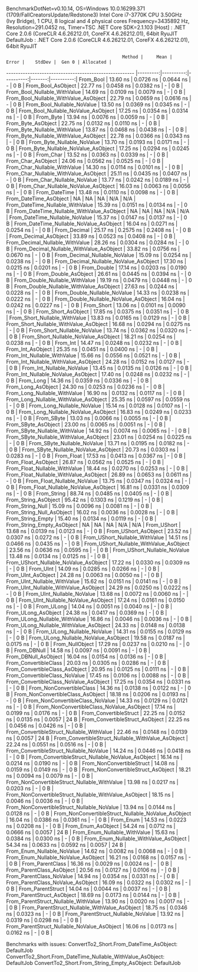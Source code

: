 
BenchmarkDotNet=v0.10.14, OS=Windows 10.0.16299.371 (1709/FallCreatorsUpdate/Redstone3)
Intel Core i7-3770K CPU 3.50GHz (Ivy Bridge), 1 CPU, 8 logical and 4 physical cores
Frequency=3435892 Hz, Resolution=291.0452 ns, Timer=TSC
.NET Core SDK=2.1.103
  [Host]     : .NET Core 2.0.6 (CoreCLR 4.6.26212.01, CoreFX 4.6.26212.01), 64bit RyuJIT
  DefaultJob : .NET Core 2.0.6 (CoreCLR 4.6.26212.01, CoreFX 4.6.26212.01), 64bit RyuJIT


                                                Method |     Mean |     Error |    StdDev |  Gen 0 | Allocated |
------------------------------------------------------ |---------:|----------:|----------:|-------:|----------:|
                                             From_Bool | 13.60 ns | 0.0726 ns | 0.0644 ns |      - |       0 B |
                                    From_Bool_AsObject | 22.77 ns | 0.0458 ns | 0.0382 ns |      - |       0 B |
                          From_Bool_Nullable_WithValue | 14.69 ns | 0.0109 ns | 0.0079 ns |      - |       0 B |
                 From_Bool_Nullable_WithValue_AsObject | 22.79 ns | 0.0659 ns | 0.0616 ns |      - |       0 B |
                            From_Bool_Nullable_NoValue | 13.50 ns | 0.0369 ns | 0.0345 ns |      - |       0 B |
                   From_Bool_Nullable_NoValue_AsObject | 17.25 ns | 0.0354 ns | 0.0314 ns |      - |       0 B |
                                             From_Byte | 13.94 ns | 0.0076 ns | 0.0059 ns |      - |       0 B |
                                    From_Byte_AsObject | 22.75 ns | 0.0132 ns | 0.0110 ns |      - |       0 B |
                          From_Byte_Nullable_WithValue | 13.87 ns | 0.0468 ns | 0.0438 ns |      - |       0 B |
                 From_Byte_Nullable_WithValue_AsObject | 22.78 ns | 0.0366 ns | 0.0343 ns |      - |       0 B |
                            From_Byte_Nullable_NoValue | 13.70 ns | 0.0193 ns | 0.0171 ns |      - |       0 B |
                   From_Byte_Nullable_NoValue_AsObject | 17.25 ns | 0.0294 ns | 0.0245 ns |      - |       0 B |
                                             From_Char | 13.52 ns | 0.0363 ns | 0.0339 ns |      - |       0 B |
                                    From_Char_AsObject | 24.06 ns | 0.0562 ns | 0.0525 ns |      - |       0 B |
                          From_Char_Nullable_WithValue | 14.30 ns | 0.0114 ns | 0.0101 ns |      - |       0 B |
                 From_Char_Nullable_WithValue_AsObject | 25.11 ns | 0.0435 ns | 0.0407 ns |      - |       0 B |
                            From_Char_Nullable_NoValue | 13.77 ns | 0.0242 ns | 0.0189 ns |      - |       0 B |
                   From_Char_Nullable_NoValue_AsObject | 16.03 ns | 0.0063 ns | 0.0056 ns |      - |       0 B |
                                         From_DateTime | 13.48 ns | 0.0110 ns | 0.0098 ns |      - |       0 B |
                                From_DateTime_AsObject |       NA |        NA |        NA |    N/A |       N/A |
                      From_DateTime_Nullable_WithValue | 15.39 ns | 0.0151 ns | 0.0134 ns |      - |       0 B |
             From_DateTime_Nullable_WithValue_AsObject |       NA |        NA |        NA |    N/A |       N/A |
                        From_DateTime_Nullable_NoValue | 15.37 ns | 0.0147 ns | 0.0137 ns |      - |       0 B |
               From_DateTime_Nullable_NoValue_AsObject | 16.04 ns | 0.0271 ns | 0.0254 ns |      - |       0 B |
                                          From_Decimal | 25.17 ns | 0.2575 ns | 0.2408 ns |      - |       0 B |
                                 From_Decimal_AsObject | 33.89 ns | 0.0523 ns | 0.0408 ns |      - |       0 B |
                       From_Decimal_Nullable_WithValue | 28.26 ns | 0.0304 ns | 0.0284 ns |      - |       0 B |
              From_Decimal_Nullable_WithValue_AsObject | 33.82 ns | 0.0756 ns | 0.0670 ns |      - |       0 B |
                         From_Decimal_Nullable_NoValue | 15.09 ns | 0.0254 ns | 0.0238 ns |      - |       0 B |
                From_Decimal_Nullable_NoValue_AsObject | 17.30 ns | 0.0215 ns | 0.0201 ns |      - |       0 B |
                                           From_Double | 17.14 ns | 0.0203 ns | 0.0190 ns |      - |       0 B |
                                  From_Double_AsObject | 26.61 ns | 0.0445 ns | 0.0394 ns |      - |       0 B |
                        From_Double_Nullable_WithValue | 19.19 ns | 0.0479 ns | 0.0448 ns |      - |       0 B |
               From_Double_Nullable_WithValue_AsObject | 27.63 ns | 0.0244 ns | 0.0228 ns |      - |       0 B |
                          From_Double_Nullable_NoValue | 14.33 ns | 0.0238 ns | 0.0222 ns |      - |       0 B |
                 From_Double_Nullable_NoValue_AsObject | 16.04 ns | 0.0242 ns | 0.0227 ns |      - |       0 B |
                                            From_Short | 13.06 ns | 0.0101 ns | 0.0090 ns |      - |       0 B |
                                   From_Short_AsObject | 17.85 ns | 0.0375 ns | 0.0351 ns |      - |       0 B |
                         From_Short_Nullable_WithValue | 13.83 ns | 0.0165 ns | 0.0129 ns |      - |       0 B |
                From_Short_Nullable_WithValue_AsObject | 16.68 ns | 0.0294 ns | 0.0275 ns |      - |       0 B |
                           From_Short_Nullable_NoValue | 13.74 ns | 0.0362 ns | 0.0320 ns |      - |       0 B |
                  From_Short_Nullable_NoValue_AsObject | 18.21 ns | 0.0254 ns | 0.0238 ns |      - |       0 B |
                                              From_Int | 14.47 ns | 0.0248 ns | 0.0232 ns |      - |       0 B |
                                     From_Int_AsObject | 25.35 ns | 0.0451 ns | 0.0400 ns |      - |       0 B |
                           From_Int_Nullable_WithValue | 15.66 ns | 0.0556 ns | 0.0521 ns |      - |       0 B |
                  From_Int_Nullable_WithValue_AsObject | 24.28 ns | 0.0152 ns | 0.0127 ns |      - |       0 B |
                             From_Int_Nullable_NoValue | 13.45 ns | 0.0135 ns | 0.0126 ns |      - |       0 B |
                    From_Int_Nullable_NoValue_AsObject | 17.40 ns | 0.0248 ns | 0.0232 ns |      - |       0 B |
                                             From_Long | 14.36 ns | 0.0359 ns | 0.0336 ns |      - |       0 B |
                                    From_Long_AsObject | 24.30 ns | 0.0253 ns | 0.0236 ns |      - |       0 B |
                          From_Long_Nullable_WithValue | 16.90 ns | 0.0132 ns | 0.0117 ns |      - |       0 B |
                 From_Long_Nullable_WithValue_AsObject | 25.35 ns | 0.0597 ns | 0.0559 ns |      - |       0 B |
                            From_Long_Nullable_NoValue | 15.14 ns | 0.0128 ns | 0.0107 ns |      - |       0 B |
                   From_Long_Nullable_NoValue_AsObject | 16.83 ns | 0.0249 ns | 0.0233 ns |      - |       0 B |
                                            From_SByte | 13.03 ns | 0.0066 ns | 0.0055 ns |      - |       0 B |
                                   From_SByte_AsObject | 23.00 ns | 0.0065 ns | 0.0051 ns |      - |       0 B |
                         From_SByte_Nullable_WithValue | 14.92 ns | 0.0074 ns | 0.0065 ns |      - |       0 B |
                From_SByte_Nullable_WithValue_AsObject | 23.01 ns | 0.0254 ns | 0.0225 ns |      - |       0 B |
                           From_SByte_Nullable_NoValue | 13.71 ns | 0.0195 ns | 0.0182 ns |      - |       0 B |
                  From_SByte_Nullable_NoValue_AsObject | 20.73 ns | 0.0303 ns | 0.0283 ns |      - |       0 B |
                                            From_Float | 17.53 ns | 0.0413 ns | 0.0367 ns |      - |       0 B |
                                   From_Float_AsObject | 26.87 ns | 0.0562 ns | 0.0525 ns |      - |       0 B |
                         From_Float_Nullable_WithValue | 18.44 ns | 0.0270 ns | 0.0253 ns |      - |       0 B |
                From_Float_Nullable_WithValue_AsObject | 26.89 ns | 0.0653 ns | 0.0611 ns |      - |       0 B |
                           From_Float_Nullable_NoValue | 13.75 ns | 0.0347 ns | 0.0324 ns |      - |       0 B |
                  From_Float_Nullable_NoValue_AsObject | 16.81 ns | 0.0331 ns | 0.0309 ns |      - |       0 B |
                                           From_String | 88.74 ns | 0.0485 ns | 0.0405 ns |      - |       0 B |
                                  From_String_AsObject | 95.42 ns | 0.1303 ns | 0.1219 ns |      - |       0 B |
                                      From_String_Null | 15.09 ns | 0.0096 ns | 0.0081 ns |      - |       0 B |
                             From_String_Null_AsObject | 16.02 ns | 0.0036 ns | 0.0028 ns |      - |       0 B |
                                     From_String_Empty | 15.40 ns | 0.0134 ns | 0.0119 ns |      - |       0 B |
                            From_String_Empty_AsObject |       NA |        NA |        NA |    N/A |       N/A |
                                           From_UShort | 13.68 ns | 0.0139 ns | 0.0123 ns |      - |       0 B |
                                  From_UShort_AsObject | 23.52 ns | 0.0307 ns | 0.0272 ns |      - |       0 B |
                        From_UShort_Nullable_WithValue | 14.51 ns | 0.0466 ns | 0.0435 ns |      - |       0 B |
               From_UShort_Nullable_WithValue_AsObject | 23.56 ns | 0.0636 ns | 0.0595 ns |      - |       0 B |
                          From_UShort_Nullable_NoValue | 13.48 ns | 0.0134 ns | 0.0125 ns |      - |       0 B |
                 From_UShort_Nullable_NoValue_AsObject | 17.22 ns | 0.0330 ns | 0.0309 ns |      - |       0 B |
                                             From_UInt | 14.09 ns | 0.0285 ns | 0.0266 ns |      - |       0 B |
                                    From_UInt_AsObject | 24.28 ns | 0.0063 ns | 0.0050 ns |      - |       0 B |
                          From_UInt_Nullable_WithValue | 15.62 ns | 0.0151 ns | 0.0141 ns |      - |       0 B |
                 From_UInt_Nullable_WithValue_AsObject | 24.29 ns | 0.0250 ns | 0.0222 ns |      - |       0 B |
                            From_UInt_Nullable_NoValue | 13.68 ns | 0.0072 ns | 0.0060 ns |      - |       0 B |
                   From_UInt_Nullable_NoValue_AsObject | 17.24 ns | 0.0161 ns | 0.0150 ns |      - |       0 B |
                                            From_ULong | 14.04 ns | 0.0051 ns | 0.0040 ns |      - |       0 B |
                                   From_ULong_AsObject | 24.38 ns | 0.0417 ns | 0.0369 ns |      - |       0 B |
                         From_ULong_Nullable_WithValue | 16.86 ns | 0.0046 ns | 0.0036 ns |      - |       0 B |
                From_ULong_Nullable_WithValue_AsObject | 24.33 ns | 0.0148 ns | 0.0138 ns |      - |       0 B |
                           From_ULong_Nullable_NoValue | 14.31 ns | 0.0155 ns | 0.0129 ns |      - |       0 B |
                  From_ULong_Nullable_NoValue_AsObject | 19.58 ns | 0.0187 ns | 0.0175 ns |      - |       0 B |
                                       From_NullObject | 17.29 ns | 0.0237 ns | 0.0210 ns |      - |       0 B |
                                           From_DBNull | 14.58 ns | 0.0097 ns | 0.0091 ns |      - |       0 B |
                                  From_DBNull_AsObject | 16.04 ns | 0.0154 ns | 0.0136 ns |      - |       0 B |
                                 From_ConvertibleClass | 20.03 ns | 0.0305 ns | 0.0286 ns |      - |       0 B |
                        From_ConvertibleClass_AsObject | 20.95 ns | 0.0125 ns | 0.0111 ns |      - |       0 B |
                         From_ConvertibleClass_NoValue | 17.45 ns | 0.0106 ns | 0.0088 ns |      - |       0 B |
                From_ConvertibleClass_NoValue_AsObject | 17.25 ns | 0.0354 ns | 0.0331 ns |      - |       0 B |
                              From_NonConvertibleClass | 14.36 ns | 0.0138 ns | 0.0122 ns |      - |       0 B |
                     From_NonConvertibleClass_AsObject | 18.18 ns | 0.0206 ns | 0.0193 ns |      - |       0 B |
                      From_NonConvertibleClass_NoValue | 14.33 ns | 0.0129 ns | 0.0121 ns |      - |       0 B |
             From_NonConvertibleClass_NoValue_AsObject | 17.14 ns | 0.0199 ns | 0.0176 ns |      - |       0 B |
                                From_ConvertibleStruct | 22.25 ns | 0.0152 ns | 0.0135 ns | 0.0057 |      24 B |
                       From_ConvertibleStruct_AsObject | 22.25 ns | 0.0456 ns | 0.0426 ns |      - |       0 B |
             From_ConvertibleStruct_Nullable_WithValue | 22.46 ns | 0.0148 ns | 0.0139 ns | 0.0057 |      24 B |
    From_ConvertibleStruct_Nullable_WithValue_AsObject | 22.24 ns | 0.0551 ns | 0.0516 ns |      - |       0 B |
               From_ConvertibleStruct_Nullable_NoValue | 14.24 ns | 0.0446 ns | 0.0418 ns |      - |       0 B |
      From_ConvertibleStruct_Nullable_NoValue_AsObject | 16.14 ns | 0.0214 ns | 0.0190 ns |      - |       0 B |
                             From_NonConvertibleStruct | 14.08 ns | 0.0159 ns | 0.0149 ns |      - |       0 B |
                    From_NonConvertibleStruct_AsObject | 18.21 ns | 0.0094 ns | 0.0079 ns |      - |       0 B |
          From_NonConvertibleStruct_Nullable_WithValue | 13.98 ns | 0.0217 ns | 0.0203 ns |      - |       0 B |
 From_NonConvertibleStruct_Nullable_WithValue_AsObject | 18.15 ns | 0.0046 ns | 0.0036 ns |      - |       0 B |
            From_NonConvertibleStruct_Nullable_NoValue | 13.94 ns | 0.0144 ns | 0.0128 ns |      - |       0 B |
   From_NonConvertibleStruct_Nullable_NoValue_AsObject | 16.04 ns | 0.0386 ns | 0.0361 ns |      - |       0 B |
                                             From_Enum | 14.53 ns | 0.0223 ns | 0.0208 ns |      - |       0 B |
                                    From_Enum_AsObject | 54.24 ns | 0.0712 ns | 0.0666 ns | 0.0057 |      24 B |
                          From_Enum_Nullable_WithValue | 15.63 ns | 0.0384 ns | 0.0300 ns |      - |       0 B |
                 From_Enum_Nullable_WithValue_AsObject | 54.34 ns | 0.0633 ns | 0.0592 ns | 0.0057 |      24 B |
                            From_Enum_Nullable_NoValue | 14.62 ns | 0.0082 ns | 0.0068 ns |      - |       0 B |
                   From_Enum_Nullable_NoValue_AsObject | 16.21 ns | 0.0168 ns | 0.0157 ns |      - |       0 B |
                                      From_ParentClass | 16.36 ns | 0.0029 ns | 0.0024 ns |      - |       0 B |
                             From_ParentClass_AsObject | 20.56 ns | 0.0127 ns | 0.0106 ns |      - |       0 B |
                              From_ParentClass_NoValue | 14.94 ns | 0.0354 ns | 0.0331 ns |      - |       0 B |
                     From_ParentClass_NoValue_AsObject | 16.09 ns | 0.0322 ns | 0.0302 ns |      - |       0 B |
                                     From_ParentStruct | 14.04 ns | 0.0044 ns | 0.0037 ns |      - |       0 B |
                            From_ParentStruct_AsObject | 18.69 ns | 0.0173 ns | 0.0144 ns |      - |       0 B |
                  From_ParentStruct_Nullable_WithValue | 13.90 ns | 0.0020 ns | 0.0017 ns |      - |       0 B |
         From_ParentStruct_Nullable_WithValue_AsObject | 18.75 ns | 0.0346 ns | 0.0323 ns |      - |       0 B |
                    From_ParentStruct_Nullable_NoValue | 13.92 ns | 0.0319 ns | 0.0298 ns |      - |       0 B |
           From_ParentStruct_Nullable_NoValue_AsObject | 16.06 ns | 0.0173 ns | 0.0162 ns |      - |       0 B |

Benchmarks with issues:
  ConvertTo2_Short.From_DateTime_AsObject: DefaultJob
  ConvertTo2_Short.From_DateTime_Nullable_WithValue_AsObject: DefaultJob
  ConvertTo2_Short.From_String_Empty_AsObject: DefaultJob
